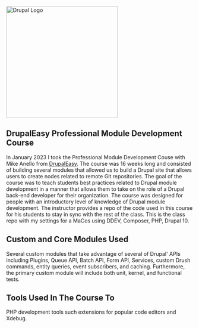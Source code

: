 <img alt="Drupal Logo" src="https://res.cloudinary.com/elektra8875/image/upload/v1692393572/drupaleasy_sklst0.png" height="300px">

## DrupalEasy Professional Module Development Course

In January 2023 I took the Professional Module Development Couse with Mike Anello from [DrupalEasy](https://www.drupaleasy.com/). The course was 16 weeks long and consisted of building several modules that allowed us to build a Drupal site that allows users to create nodes related to remote Git repositories. The goal of the course was to teach students best practices related to Drupal module development in a manner that allows them to take on the role of a Drupal back-end developer for their organization. The course was designed for people with an introductory level of knowledge of Drupal module development. The instructor provides a repo of the code used in this course for his students to stay in sync with the rest of the class. This is the class repo with my settings for a MaCos using DDEV, Composer, PHP, Drupal 10. 

## Custom and Core Modules Used

Several custom modules that take advantage of several of Drupal' APIs including Plugins, Queue API, Batch API, Form API, Services, custom Drush commands, entity queries, event subscribers, and caching. Furthermore, the primary custom module will include both unit, kernel, and functional tests.

## Tools Used In The Course To 

PHP development tools such extensions for popular code editors and Xdebug. 




